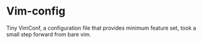# Vim-config
Tiny VimConf, a configuration file that provides minimum feature set, took a small step forward from bare vim.
